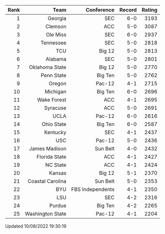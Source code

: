 | Rank  | Team                 | Conference           | Record   | Rating |
| ---:  | ---:                 | ---:                 | ---:     | ---:   |
| 1     | Georgia              | SEC                  | 6-0      | 3193   |
| 2     | Clemson              | ACC                  | 5-0      | 3087   |
| 3     | Ole Miss             | SEC                  | 6-0      | 2937   |
| 4     | Tennessee            | SEC                  | 5-0      | 2818   |
| 5     | TCU                  | Big 12               | 5-0      | 2813   |
| 6     | Alabama              | SEC                  | 5-0      | 2801   |
| 7     | Oklahoma State       | Big 12               | 5-0      | 2770   |
| 8     | Penn State           | Big Ten              | 5-0      | 2762   |
| 9     | Oregon               | Pac-12               | 4-1      | 2715   |
| 10    | Michigan             | Big Ten              | 6-0      | 2696   |
| 11    | Wake Forest          | ACC                  | 4-1      | 2695   |
| 12    | Syracuse             | ACC                  | 5-0      | 2691   |
| 13    | UCLA                 | Pac-12               | 6-0      | 2616   |
| 14    | Ohio State           | Big Ten              | 6-0      | 2587   |
| 15    | Kentucky             | SEC                  | 4-1      | 2437   |
| 16    | USC                  | Pac-12               | 5-0      | 2436   |
| 17    | James Madison        | Sun Belt             | 4-0      | 2432   |
| 18    | Florida State        | ACC                  | 4-1      | 2427   |
| 19    | NC State             | ACC                  | 4-1      | 2424   |
| 20    | Kansas               | Big 12               | 5-1      | 2370   |
| 21    | Coastal Carolina     | Sun Belt             | 5-0      | 2353   |
| 22    | BYU                  | FBS Independents     | 4-1      | 2350   |
| 23    | LSU                  | SEC                  | 4-2      | 2316   |
| 24    | Purdue               | Big Ten              | 4-2      | 2265   |
| 25    | Washington State     | Pac-12               | 4-1      | 2204   |

Updated 10/08/2022 19:30:19
